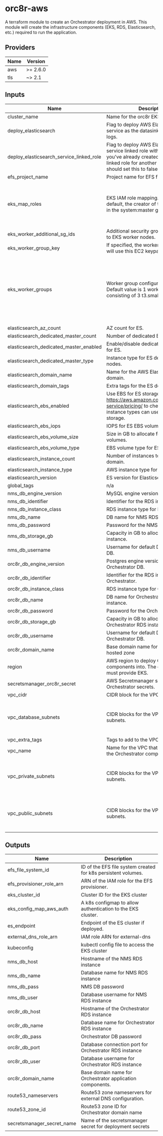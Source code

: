 # orc8r-aws

A terraform module to create an Orchestrator deployment in AWS. This module
will create the infrastructure components (EKS, RDS, Elasticsearch, etc.)
required to run the application.

## Providers

| Name | Version |
|------|---------|
| aws | >= 2.6.0 |
| tls | ~> 2.1 |

## Inputs

| Name | Description | Type | Default | Required |
|------|-------------|------|---------|:-----:|
| cluster\_name | Name for the orc8r EKS cluster. | `string` | `"orc8r"` | no |
| deploy\_elasticsearch | Flag to deploy AWS Elasticsearch service as the datasink for aggregated logs. | `bool` | `false` | no |
| deploy\_elasticsearch\_service\_linked\_role | Flag to deploy AWS Elasticsearch service linked role with cluster. If you've already created an ES service linked role for another cluster, you should set this to false. | `bool` | `true` | no |
| efs\_project\_name | Project name for EFS file system | `string` | `"orc8r"` | no |
| eks\_map\_roles | EKS IAM role mapping. Note that by default, the creator of the cluster will be in the system:master group. | <pre>list(<br>    object({<br>      rolearn  = string,<br>      username = string,<br>      groups   = list(string),<br>    })<br>  )</pre> | `[]` | no |
| eks\_worker\_additional\_sg\_ids | Additional security group IDs to attach to EKS worker nodes. | `list(string)` | `[]` | no |
| eks\_worker\_group\_key | If specified, the worker nodes for EKS will use this EC2 keypair. | `string` | n/a | yes |
| eks\_worker\_groups | Worker group configuration for EKS. Default value is 1 worker group consisting of 3 t3.small instances. | <pre>list(<br>    object({<br>      name                 = string,<br>      instance_type        = string,<br>      asg_desired_capacity = number,<br>      asg_min_size         = number,<br>      asg_max_size         = number,<br>      autoscaling_enabled  = bool,<br>    })<br>  )</pre> | <pre>[<br>  {<br>    "asg_desired_capacity": 3,<br>    "asg_max_size": 3,<br>    "asg_min_size": 1,<br>    "autoscaling_enabled": false,<br>    "instance_type": "t3.large",<br>    "name": "wg-1"<br>  }<br>]</pre> | no |
| elasticsearch\_az\_count | AZ count for ES. | `number` | `2` | no |
| elasticsearch\_dedicated\_master\_count | Number of dedicated ES master nodes. | `number` | n/a | yes |
| elasticsearch\_dedicated\_master\_enabled | Enable/disable dedicated master nodes for ES. | `bool` | `false` | no |
| elasticsearch\_dedicated\_master\_type | Instance type for ES dedicated master nodes. | `string` | n/a | yes |
| elasticsearch\_domain\_name | Name for the AWS Elasticsearch domain. | `string` | n/a | yes |
| elasticsearch\_domain\_tags | Extra tags for the ES domain. | `map` | `{}` | no |
| elasticsearch\_ebs\_enabled | Use EBS for ES storage. See https://aws.amazon.com/elasticsearch-service/pricing/ to check if your chosen instance types can use non-EBS storage. | `bool` | `false` | no |
| elasticsearch\_ebs\_iops | IOPS for ES EBS volumes. | `number` | n/a | yes |
| elasticsearch\_ebs\_volume\_size | Size in GB to allocate for ES EBS data volumes. | `number` | n/a | yes |
| elasticsearch\_ebs\_volume\_type | EBS volume type for ES data volumes. | `string` | n/a | yes |
| elasticsearch\_instance\_count | Number of instances to allocate for ES domain. | `number` | n/a | yes |
| elasticsearch\_instance\_type | AWS instance type for ES domain. | `string` | n/a | yes |
| elasticsearch\_version | ES version for Elasticsearch domain. | `string` | `"7.1"` | no |
| global\_tags | n/a | `map` | `{}` | no |
| nms\_db\_engine\_version | MySQL engine version for NMS DB. | `string` | `"5.7"` | no |
| nms\_db\_identifier | Identifier for the RDS instance for NMS. | `string` | `"nmsdb"` | no |
| nms\_db\_instance\_class | RDS instance type for NMS DB. | `string` | `"db.m4.large"` | no |
| nms\_db\_name | DB name for NMS RDS instance. | `string` | `"magma"` | no |
| nms\_db\_password | Password for the NMS DB. | `string` | n/a | yes |
| nms\_db\_storage\_gb | Capacity in GB to allocate for NMS RDS instance. | `number` | `16` | no |
| nms\_db\_username | Username for default DB user for NMS DB. | `string` | `"magma"` | no |
| orc8r\_db\_engine\_version | Postgres engine version for Orchestrator DB. | `string` | `"9.6.15"` | no |
| orc8r\_db\_identifier | Identifier for the RDS instance for Orchestrator. | `string` | `"orc8rdb"` | no |
| orc8r\_db\_instance\_class | RDS instance type for Orchestrator DB. | `string` | `"db.m4.large"` | no |
| orc8r\_db\_name | DB name for Orchestrator RDS instance. | `string` | `"orc8r"` | no |
| orc8r\_db\_password | Password for the Orchestrator DB. | `string` | n/a | yes |
| orc8r\_db\_storage\_gb | Capacity in GB to allocate for Orchestrator RDS instance. | `number` | `64` | no |
| orc8r\_db\_username | Username for default DB user for Orchestrator DB. | `string` | `"orc8r"` | no |
| orc8r\_domain\_name | Base domain name for AWS Route 53 hosted zone | `string` | n/a | yes |
| region | AWS region to deploy Orchestrator components into. The chosen region must provide EKS. | `string` | n/a | yes |
| secretsmanager\_orc8r\_secret | AWS Secretmanager secret to store Orchestrator secrets. | `string` | n/a | yes |
| vpc\_cidr | CIDR block for the VPC. | `string` | `"10.10.0.0/16"` | no |
| vpc\_database\_subnets | CIDR blocks for the VPC's database subnets. | `list(string)` | <pre>[<br>  "10.10.200.0/24",<br>  "10.10.201.0/24",<br>  "10.10.202.0/24"<br>]</pre> | no |
| vpc\_extra\_tags | Tags to add to the VPC. | `map` | `{}` | no |
| vpc\_name | Name for the VPC that will contain all the Orchestrator components. | `string` | `"orc8r_vpc"` | no |
| vpc\_private\_subnets | CIDR blocks for the VPC's private subnets. | `list(string)` | <pre>[<br>  "10.10.100.0/24",<br>  "10.10.101.0/24",<br>  "10.10.102.0/24"<br>]</pre> | no |
| vpc\_public\_subnets | CIDR blocks for the VPC's public subnets. | `list(string)` | <pre>[<br>  "10.10.0.0/24",<br>  "10.10.1.0/24",<br>  "10.10.2.0/24"<br>]</pre> | no |

## Outputs

| Name | Description |
|------|-------------|
| efs\_file\_system\_id | ID of the EFS file system created for k8s persistent volumes. |
| efs\_provisioner\_role\_arn | ARN of the IAM role for the EFS provisioner. |
| eks\_cluster\_id | Cluster ID for the EKS cluster |
| eks\_config\_map\_aws\_auth | A k8s configmap to allow authentication to the EKS cluster. |
| es\_endpoint | Endpoint of the ES cluster if deployed. |
| external\_dns\_role\_arn | IAM role ARN for external-dns |
| kubeconfig | kubectl config file to access the EKS cluster |
| nms\_db\_host | Hostname of the NMS RDS instance |
| nms\_db\_name | Database name for NMS RDS instance |
| nms\_db\_pass | NMS DB password |
| nms\_db\_user | Database username for NMS RDS instance |
| orc8r\_db\_host | Hostname of the Orchestrator RDS instance |
| orc8r\_db\_name | Database name for Orchestrator RDS instance |
| orc8r\_db\_pass | Orchestrator DB password |
| orc8r\_db\_port | Database connection port for Orchestrator RDS instance |
| orc8r\_db\_user | Database username for Orchestrator RDS instance |
| orc8r\_domain\_name | Base domain name for Orchestrator application components. |
| route53\_nameservers | Route53 zone nameservers for external DNS configuration. |
| route53\_zone\_id | Route53 zone ID for Orchestrator domain name |
| secretsmanager\_secret\_name | Name of the secretsmanager secret for deployment secrets |

